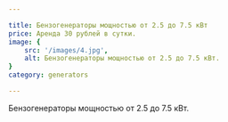 ```yaml
---

title: Бензогенераторы мощностью от 2.5 до 7.5 кВт
price: Аренда 30 рублей в сутки.
image: {
    src: '/images/4.jpg',
    alt: Бензогенераторы мощностью от 2.5 до 7.5 кВт.
}
category: generators

---
```


Бензогенераторы мощностью от 2.5 до 7.5 кВт.